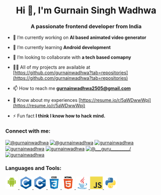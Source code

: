 <h1 align="center">Hi 👋, I'm Gurnain Singh Wadhwa</h1>
<h3 align="center">A passionate frontend developer from India</h3>

- 🔭 I’m currently working on **AI based animated video generator**

- 🌱 I’m currently learning **Android development**

- 👯 I’m looking to collaborate with **a tech based comapny**

- 👨‍💻 All of my projects are available at [https://github.com/gurnainwadhwa?tab=repositories](https://github.com/gurnainwadhwa?tab=repositories)

- 📫 How to reach me **gurnainwadhwa2505@gmail.com**

- 📄 Know about my experiences [https://resume.io/r/5aWDwwWpj](https://resume.io/r/5aWDwwWpj)

- ⚡ Fun fact **I think I know how to hack mind.**

<h3 align="left">Connect with me:</h3>
<p align="left">
<a href="https://linkedin.com/in/gurnainwadhwa" target="blank"><img align="center" src="https://raw.githubusercontent.com/rahuldkjain/github-profile-readme-generator/master/src/images/icons/Social/linked-in-alt.svg" alt="@gurnainwadhwa" height="30" width="40" /></a>
<a href="https://www.hackerrank.com/gurnainwadhwa" target="blank"><img align="center" src="https://raw.githubusercontent.com/rahuldkjain/github-profile-readme-generator/master/src/images/icons/Social/hackerrank.svg" alt="@gurnainwadhwa" height="30" width="40" /></a>
<a href="https://leetcode.com/gurnainwadhwa" target="blank"><img align="center" src="https://raw.githubusercontent.com/rahuldkjain/github-profile-readme-generator/master/src/images/icons/Social/leet-code.svg" alt="gurnainwadhwa" height="30" width="40" /></a> 
<a href="https://twitter.com/gurnainwadhwa" target="blank"><img align="center" src="https://raw.githubusercontent.com/rahuldkjain/github-profile-readme-generator/master/src/images/icons/Social/twitter.svg" alt="gurnainwadhwa" height="30" width="40" /></a>
<a href="https://fb.com/gurnain.wadhwa.1" target="blank"><img align="center" src="https://raw.githubusercontent.com/rahuldkjain/github-profile-readme-generator/master/src/images/icons/Social/facebook.svg" alt="gurnainwadhwa" height="30" width="40" /></a>
<a href="https://instagram.com/___guru_________/" target="blank"><img align="center" src="https://raw.githubusercontent.com/rahuldkjain/github-profile-readme-generator/master/src/images/icons/Social/instagram.svg" alt="@___guru_________/" height="30" width="40" /></a>
<a href="https://codeforces.com/profile/gurnainwadhwa" target="blank"><img align="center" src="https://raw.githubusercontent.com/rahuldkjain/github-profile-readme-generator/master/src/images/icons/Social/codeforces.svg" alt="gurnainwadhwa" height="30" width="40" /></a>
</p>

<h3 align="left">Languages and Tools:</h3>
<p align="left"> <a href="https://developer.android.com" target="_blank" rel="noreferrer"> <img src="https://raw.githubusercontent.com/devicons/devicon/master/icons/android/android-original-wordmark.svg" alt="android" width="40" height="40"/> </a> <a href="https://www.cprogramming.com/" target="_blank" rel="noreferrer"> <img src="https://raw.githubusercontent.com/devicons/devicon/master/icons/c/c-original.svg" alt="c" width="40" height="40"/> </a> <a href="https://www.w3schools.com/cpp/" target="_blank" rel="noreferrer"> <img src="https://raw.githubusercontent.com/devicons/devicon/master/icons/cplusplus/cplusplus-original.svg" alt="cplusplus" width="40" height="40"/> </a> <a href="https://www.w3schools.com/css/" target="_blank" rel="noreferrer"> <img src="https://raw.githubusercontent.com/devicons/devicon/master/icons/css3/css3-original-wordmark.svg" alt="css3" width="40" height="40"/> </a> <a href="https://www.w3.org/html/" target="_blank" rel="noreferrer"> <img src="https://raw.githubusercontent.com/devicons/devicon/master/icons/html5/html5-original-wordmark.svg" alt="html5" width="40" height="40"/> </a> <a href="https://www.java.com" target="_blank" rel="noreferrer"> <img src="https://raw.githubusercontent.com/devicons/devicon/master/icons/java/java-original.svg" alt="java" width="40" height="40"/> </a> <a href="https://developer.mozilla.org/en-US/docs/Web/JavaScript" target="_blank" rel="noreferrer"> <img src="https://raw.githubusercontent.com/devicons/devicon/master/icons/javascript/javascript-original.svg" alt="javascript" width="40" height="40"/> </a> <a href="https://www.python.org" target="_blank" rel="noreferrer"> <img src="https://raw.githubusercontent.com/devicons/devicon/master/icons/python/python-original.svg" alt="python" width="40" height="40"/> </a> </p>

